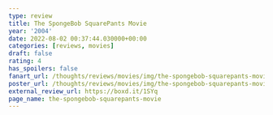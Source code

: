 ```yaml
---
type: review
title: The SpongeBob SquarePants Movie
year: '2004'
date: 2022-08-02 00:37:44.030000+00:00
categories: [reviews, movies]
draft: false
rating: 4
has_spoilers: false
fanart_url: /thoughts/reviews/movies/img/the-spongebob-squarepants-movie_fanart.png
poster_url: /thoughts/reviews/movies/img/the-spongebob-squarepants-movie_poster.png
external_review_url: https://boxd.it/1SYq
page_name: the-spongebob-squarepants-movie
---
```


